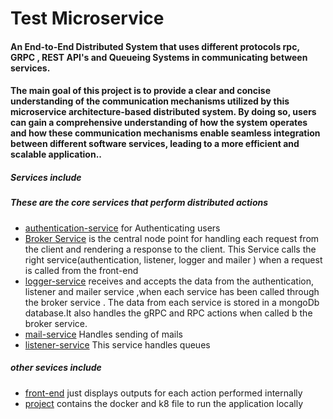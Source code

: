 # Test Microservice

#### An End-to-End Distributed System that uses different protocols rpc, GRPC , REST API's and Queueing Systems in communicating between services.
#### The main goal of this project is to provide a clear and concise understanding of the communication mechanisms utilized by this microservice architecture-based distributed system. By doing so, users can gain a comprehensive understanding of how the system operates and how these communication mechanisms enable seamless integration between different software services, leading to a more efficient and scalable application..
##### Services include 
##### These are the core services that perform distributed actions 
- [authentication-service](https://github.com/Philip-21/Go-Microservice/tree/master/authentication-service) for Authenticating users
- [Broker Service](https://github.com/Philip-21/Go-Microservice/tree/master/broker-service) is the central node point for handling each request from the client and rendering a response to the client. This Service calls the right service(authentication, listener, logger and mailer )  when a request is called from the front-end  
- [logger-service](https://github.com/Philip-21/Go-Microservice/tree/master/logger-service) receives and accepts the data from the authentication, listener and mailer service ,when each service has been called through the broker service . The data from each service is stored in a  mongoDb database.It also handles the gRPC and RPC actions when called b the broker service. 
- [mail-service](https://github.com/Philip-21/Go-Microservice/tree/master/mail-service) Handles sending of mails
- [listener-service](https://github.com/Philip-21/Go-Microservice/tree/master/listener-service) This service handles queues 

##### other sevices include
- [front-end](https://github.com/Philip-21/Go-Microservice/tree/master/front-end) just displays outputs for each action performed internally
- [project](https://github.com/Philip-21/Go-Microservice/tree/master/project) contains the docker and k8 file to run the application locally